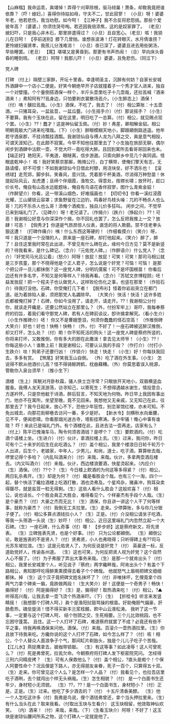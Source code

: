 <!-- { "loadSidebar": true } -->
【山麻楷】我命运乖，眞堪悼！弄得个刈草除根，驱马倾巢！萧条，却敎我竟把谁依靠？〔吓！媳妇，〕喜得你待姑如母，守夫不二，甘此寂寥！
（小旦）呀！婆婆年老，他若悲伤，我当劝慰。如今呵！
【江神子】我不合反将悲怨挑。那些个爱彼年高？〔婆婆，〕你须住哭号啕。若还因我倍添焦，这的是奴家罪了。
（老旦）媳妇吓，只是我心非木石，那里排遣得过？（小旦）且自宽心。（老旦）咳！我锁儿在日呵！
【亭前送别】膝下几曾抛。谁想丧波涛！灯花转眼灭，水月倩谁捞？更怜媳妇偏贤孝，我孩儿分浅难消！
（小旦）夜已深了，婆婆且进去用些粥汤，早些睡罢。（老旦）
【尾】堪堪又是黄昏到。那更有书声热闹！（合）早向床头昏昏的睡到晓。
（老旦）阿呀！我那儿吓！（小旦）婆婆，且免悲伤。（同泣下）
 
党人碑
 
打碑
（付上）隔壁三家醉，开坛十里香。幸逢明圣主，沉醉有何妨？自家长安城外酒肆中一个店小二便是。好笑今朝绝早开子店就撞着子一个秀才官人进来，独自一个对壁撞。个个量倒搭酒保一样个，半斤头壶里吃子十几壶哉，还拉厾喊『酒来酒来！』弗知阿有??厾身边，只怕要剥衣裳散场厾介。（小生醉态上）酒保！（付）咦！醺拉厾哉。（小生）酒保，不吃了，我去了！（付）相公算账：十五壶酒，一只猪耳朶，一盆盐荳，一盆瓜虀。（小生摇手介）（付）那说摇手？（小生）不要算。我有个玉玦在此，留在这里，明日吃了一总算。（付）相公，就见赐点现个罢。（小生）??！蠢才！这是神仙留玉佩。（付）妙！弗差，卿相解金貂。相公明朝竟敲大门进来吃嘿哉。（下）（小生）醉眼模糊天地小，脚跟顚倒路途遥。他年若守酒泉郡，不挂诗瓢挂酒瓢。我谢琼仙自与傅人龙为八拜之交，眞是意气相投，可谓天涯知己，在此颇不寂寞。今早不知他往那里去了？小生独在旅邸无聊，偶尔闲步到酒肆中沽飮一壶，不觉大吓--竟吃得大醉。且回到寓所去看哥哥回来也未。
【端正好】艳阳天，平夷道，眼瞇离，信步游遨。只索向醉乡中觅几个眞同调。怪眼底乾坤小！
咳！我好笑蔡京那厮，贿赂公行，白丁横带，使俺们擎天有志，无路请缨，好不可恨！不如我谢琼仙今日借此村醪，用浇块垒，好不洒乐也！
【滚绣球】走荒郊，脚步斜，笑春风，意兴饶。凭着那千杯美酒，尽消得万种愁苗！休提起际风云，龙虎遭；且缔个伴烟霞，渔牧交。得意处，按襟长啸；放怀时，趁口价长号。俺自有山高水远能题咏，俺自有鸟语花香伴寂寥，图什么青紫金貂！
（作醉望介）你看，这一带溪山烟色，好难描画也！
【叨叨令】你看一溪红浸霞光耀，三山黛锁云容罩；求鱼野叟在江边钓，鸣春好鸟枝头噪：兀的不畅杀人也么哥！兀的不乐杀人也么哥！添俺个酒痴生，独自儿价多狂叫。
闲步之间，不觉早已来到端礼门了。（见碑介）呀！老兄请了。（作揖介）（跌介）（挣起介）??！可恶！我谢相公好意与你深深作个揖，你不回礼也罢了，怎么反把我推上一交？放肆！可恶！
【倘秀才】你道是气昂昂惊人仪表，直恁的将人欺藐。禁不住老拳头狠这遭！
（打碑作痛介）咦！什么东西这等硬的！（作细看摸介）（笑介）呀，啐！我只道是一个没理的人，原来是一座石碑，却打他起来。（笑介）醉了，醉了！且住这里我时常在此出进，不曾见有什么碑在此，缘何今日方见？莫不是新竖的？待我看来，是什么碑记。（念介）『元佑党人碑。』（作醉语介）什么党人？（念介）『奸党司马光吕公着』（怒介）阿呀！放屁！放屁！可笑！可笑！那司马相公就是三岁孩童，那个不晓得他是个正人君子，怎么说是个奸党？可恼！可恼！
是那个把公评一旦儿都抹倒？这一座党人碑，分明坑儒窖！可不是坏国根苗！
你看后边还有许多名字，不知又是何等样人？待我再看。（念介）『苏轼文彦博程颐』呸！益发放屁！把一个程夫子也认做党人，这样败伦伤化之事，也竖在那里！（作拾石介）待我打没他。石碑，你受俺打几下者！
【脱布衫】怪着你岩岩突立在都门道。祇为着排陷人豪，须把那党人名蠲除早。
（大笑介）快活！快活！这许多姓氏都被俺打掉了！石碑，你如今没用了，请走开，请走开。??！我谢相公分付你，就该走开纔是，还要公然站立在那里么？（外，付扮军牢上）哥吓，我每奉蔡府的钧旨，着我们看守那党人碑，若有人在碑前谈议，卽许擒拿解究。（看小生介）（小生作推碑介）呸！
你又不是曹娥堕泪，何须你蠢蠢的怪石空高！
（作推倒碑大笑介）好也！好也！快畅！快畅！（外，付）不好了！一座石碑被这醉汉推倒，却又打坏，怎么处？（付）啲！你不知死活的狗头！这一座党人碑是蔡府所竖的，你将来打坏，又敢推倒，你有多大的胆在此撒泼！拿去见太师爷！（小生）??！你每这些小人！谁敢上前！我是谢相公，可要认认我的手段？（作打介）（付打小生跌介）呔！狗弟子还要行凶！（作锁介）快走！快走！（小生）好！你每扶我回去，多多有赏。
【煞尾】好笑我玉山自倒。
（外）吃了酒在外生事。（小生）
怎说得不飮从他酒价儿高？怪不得骑鲸跨鹤，枕曲藉糟。（外）你莫思着误入桃源，管敎你入泉台须早！（推小生下）
 
酒楼
（生上）挥觥对月卧秋霜，骚人侠士岂寻常？只眼放开天地小，双眉横竖血腥香。我傅人龙天涯游荡，访寻知己，以寄死生；不想得遇越水谢生，情投意合，方遂衿怀。只是奈他躭于诗酒，醉后狂言，不知天地为何物。昨日早上我因有事出门，他亦不在寓所，坐望至晚，竟不见回来。我想他又无亲戚，又无知己在此，往那里去了？我今日起来，放心不下，恐他少年狂性，别恋翠馆红楼，亦未可知。不免出城去，向那花街柳巷去访问一番，多少是好。
【新水令】剑横秋水向垂腰，见不平，便闻悲啸。你看那烟光迷古寺，塔影挂寒涛。多少牢骚！俺心中事有谁晓？
吓！来此已是端礼门外。有个酒楼在此，且进去沽一壶再走。店家有么？（付上）陈平已愧淹车马，陶令何须吝酒钱？是啰个？（生）要飮酒的。（付）吃酒个请楼上坐。（生进介）（付）伙计，拿酒拉楼上去。（生）过来，我问你，昨日可有个二十来岁的后生在此吃酒么？（付）盖个相公，我里个楼浪日日轮千轮万个人出进，后生个，老娘家，中年人，少男儿，和尙，道士，吃子酒，算算帐去哉，啰里记得个多哈？（内乱叫酒来介）（付）来哉，来哉。伙计，多拿两壶酒后楼去。（内又叫酒介）（付）来哉。伙计，西边楼浪要酒，快星烫起来。（内应介）（生）酒保。（付）??个？（生）今日楼上飮酒的为何这等多得紧？（付）相公，两日轧杀弗开。（生）却是为何？（付）纔是看胜会个哉。也有三个一淘，四个一起，替个快活了纔拉酒楼上吃酒打散，酒也烫弗及。个星鸡杂，猪鼻冲，狗耳朶卖得罄尽，就是盐荳一粒无得剩。（生）这些人看什么胜会？这般欢喜？（付）相公，说也话长。个个胜会眞正大胜会，难得看见个。个样豪杰有手段个人哉。（生）是个豪杰？（付）大豪之杰而无比！（生）酒保，你且讲一讲这个人干了何等样事，就称为豪杰？（付）我倒无工夫拉里。（生）走来。少停算账，多与你几分银子便了。（付）相公多算点酒钱拉小人？（生）正是。（付）介没相公请坐子吃酒，等我一头筛酒一头说（生）妙吓！（付）相公，近日这里端礼门内忽然立起一个大石碑。（生）一座石碑，什么奇事（付）哪！
【步步娇】这是蔡府新文，将先贤表。
（生）立碑旌表先贤，也是个好事。（付）
只为公论都顚倒。
（生）顚倒公论，敢是旌表的不是贤人？（付）贤弗贤，小人也弗晓得；只听得碑上有??司马光苏东坡拉浪。（生）这是元佑贤人了，为何反说是奸党？（付）
英豪逐一标，反道助党奸人，传谕各州道。
（生）这也可笑，为何反把贤人视为奸党？这个自然人心不服了。（付）为子弗服了弄出大事务来哉。（生）是那一个就肯出头？（付）相公，我里长安城里个人，听见说子『蔡府』两字纔畔哉，阿肯出头个？有盖个下路相公，弗知那哼吃得醉熏熏摸得去看子个个碑哉。
他就怒气上眉梢把碑文细细都抹。掉
（生）这个汉子竟把碑文姓名抹坏了？（付）非唯抹坏，乞俚竟拿个四两气力拿个碑来一掮，竟跌做两段！（生大笑介）好！这便是一个奇男子！畅快！掮得好！（付）阿是掮得好？（生）是，掮得好！取热酒来吃！（付）相公，?▲听得高兴哉，让我去拿一壶飞烫个热酒来吓。（下）（生）
【折桂令】听言来发竖睛摇！〔我想那个打碑人呵，〕眞个是渔阳挝鼓骂操的根苗。好助俺胆气偏豪，肝肠愈热，磈垒旋消！惜不得买新丰兰浆桂醑，飮中山云液松涛。
我听了这一节事，一定要与这个打碑人呵，
结个刎颈之交，生死相要。三个儿比效桃园，也不忘困守蓬蒿。
且住。这一个人打坏了石碑，难道蔡府就罢了不成？必竟还有些不平之事，待我再唤酒保来问他。酒保。（付）来哉。百滚介一壶热酒拉里。（生）你且放下待我来吃。方纔你说的这个人打坏了石碑，如今怎么样了？（付）咳！相公，个个人替众人面浪争子个气，那间缸片剃胎头，独是个儿儿子吃子个苦哉。
【江儿水】燕捉鹰拿去，披枷带锁敲。
（生）有这等事？如此凌辱！这人可曾死么？（付）死是弗曾死，拉厾欠命。今朝蔡府将打碑人发下枢密院究问。
怎经得三刑六问精皮拷？
（生）可有人保救他么？（付）盖个相公，?直头是痴个！个保人阿要性命个？况且俚是下路人，亦无得朋友亲眷，死子一百个，只算得五十双。（生）走来。你可曾见这个人么？是怎样一个人品？（付）我看见个，也拉吾店里吃子酒咧，去个就闯出个样无头祸哉。（生）怎生相貌？（付）
是一个白面书生还年少，身材短小无须貌。
（生）??，??！是一个白面书生，身材短小？（付）正是，正是。（生）过来。他吃了多少酒去的？（付）
十五斤清香美醪。
（生）他一个人怎吃这许多（付）我弗是鸟说，俚个酒钱弗曾还，拿个当头押拉里来。（生）有什么当头在此？取来我看。（付取出玉玦与生看介）
这玉玦相留，他效取神仙欢笑。
（内）酒来！（付）来哉，来哉。（下）（生看玉玦介）阿呀！不好了！这玉玦是谢琼仙腰间所系之物，这个打碑人一定就是他了。
